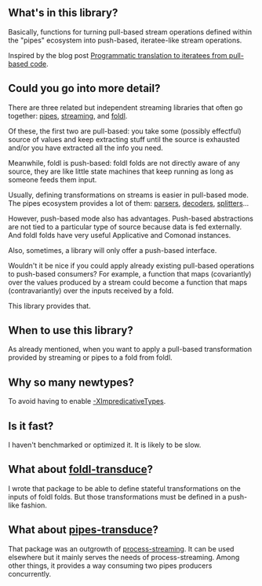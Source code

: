 ## What's in this library?

Basically, functions for turning pull-based stream operations defined within
the "pipes" ecosystem into push-based, iteratee-like stream operations. 

Inspired by the blog post [Programmatic translation to iteratees from pull-based code](http://pchiusano.blogspot.com.es/2011/12/programmatic-translation-to-iteratees.html).

## Could you go into more detail?

There are three related but independent streaming libraries that often go
together: [pipes](http://hackage.haskell.org/package/pipes), [streaming](http://hackage.haskell.org/package/streaming), and [foldl](http://hackage.haskell.org/package/foldl).

Of these, the first two are pull-based: you take some (possibly effectful)
source of values and keep extracting stuff until the source is exhausted and/or
you have extracted all the info you need.

Meanwhile, foldl is push-based: foldl folds are not directly aware of any
source, they are like little state machines that keep running as long as
someone feeds them input. 

Usually, defining transformations on streams is easier in pull-based mode. The
pipes ecosystem provides a lot of them: [parsers](http://hackage.haskell.org/package/pipes-parse), [decoders](http://hackage.haskell.org/package/pipes-text), [splitters](http://hackage.haskell.org/package/pipes-group)...

However, push-based mode also has advantages. Push-based abstractions are not
tied to a particular type of source because data is fed externally. And foldl
folds have very useful Applicative and Comonad instances. 

Also, sometimes, a library will only offer a push-based interface. 

Wouldn't it be nice if you could apply already existing pull-based operations
to push-based consumers? For example, a function that maps (covariantly) over
the values produced by a stream could become a function that maps
(contravariantly) over the inputs received by a fold. 

This library provides that.

## When to use this library?

As already mentioned, when you want to apply a pull-based transformation
provided by streaming or pipes to a fold from foldl.

## Why so many newtypes?

To avoid having to enable [-XImpredicativeTypes](https://downloads.haskell.org/~ghc/latest/docs/html/users_guide/glasgow_exts.html#impredicative-polymorphism).

## Is it fast?

I haven't benchmarked or optimized it. It is likely to be slow.

## What about [foldl-transduce](http://hackage.haskell.org/package/foldl-transduce)?

I wrote that package to be able to define stateful transformations on the
inputs of foldl folds. But those transformations must be defined in a push-like
fashion.

## What about [pipes-transduce](http://hackage.haskell.org/package/pipes-transduce)?

That package was an outgrowth of
[process-streaming](http://hackage.haskell.org/package/pipes-transduce). It can
be used elsewhere but it mainly serves the needs of process-streaming. Among
other things, it provides a way consuming two pipes producers concurrently.


